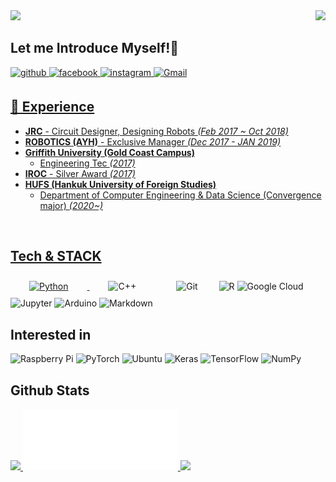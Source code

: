 <div align="right">
<img src="https://komarev.com/ghpvc/?username=Daehyun-Bigbread&&style=flat-square" align="right" />
</a>
<div align="left">
<img src="https://capsule-render.vercel.app/api?type=waving&color=c779d0&height=200&section=header&text=Welcome%20to%20Bigbread's%20Github&animation=scaleIn&fontSize=50&fontColor=f7f5f5" />

## Let me Introduce Myself!👋

<div sttyle='float:left'>
<a href="https://Daehyun-Bigbread.github.io" target="_blank">
<img src=https://img.shields.io/badge/github-%2324292e.svg?&style=for-the-badge&logo=github&logoColor=white alt=github style="margin-bottom: 5px;" />
</a>
<a href="https://www.facebook.com/bigdarkgold" target="_blank">
<img src=https://img.shields.io/badge/facebook-%232E87FB.svg?&style=for-the-badge&logo=facebook&logoColor=white alt=facebook style="margin-bottom: 5px;" />
</a>
<a href="https://www.instagram.com/dolphin._.bigbread" target="_blank">
<img src=https://img.shields.io/badge/instagram-%23000000.svg?&style=for-the-badge&logo=instagram&logoColor=white&color=dd2a7b alt=instagram style="margin-bottom: 5px;" />
</a>
<a href="bigdarkgold@gmail.com">
<img alt="Gmail" src="https://img.shields.io/badge/Gmail-D14836?style=for-the-badge&logo=gmail&logoColor=white" />



## 💫 Experience
- **JRC** - Circuit Designer, Designing Robots *(Feb 2017 ~ Oct 2018)*
- **ROBOTICS (AYH)** - Exclusive Manager *(Dec 2017 - JAN 2019)*
- **Griffith University (Gold Coast Campus)**
  - Engineering Tec *(2017)*
- **IROC** - Silver Award *(2017)*
- **HUFS (Hankuk University of Foreign Studies)**
  - Department of Computer Engineering & Data Science (Convergence major) *(2020~)* 
<br/>  

## Tech & STACK

<div sttyle='float:left'>
<img alt="Python" src="https://img.shields.io/badge/python%20-%2314354C.svg?&style=for-the-badge&logo=python&logoColor=white" style="height: auto; margin-left: 20px; margin-right: 20px; padding: 10px;"/>
</a>
<img alt="C++" src="https://img.shields.io/badge/c++%20-%2300599C.svg?&style=for-the-badge&logo=c%2B%2B&ogoColor=white" style="height: auto; margin-left: 20px; margin-right: 20px; padding: 10px;"/>
</a>
<img alt="Git" src="https://img.shields.io/badge/git%20-%23F05033.svg?&style=for-the-badge&logo=git&logoColor=white" style="height: auto; margin-left: 20px; margin-right: 20px; padding: 10px;"/>
</a>
<img alt="R" src="https://img.shields.io/badge/r-%23276DC3.svg?&style=for-the-badge&logo=r&logoColor=white"/>
</a>
<img alt="Google Cloud" src="https://img.shields.io/badge/Google%20Cloud%20-%234285F4.svg?&style=for-the-badge&logo=google-cloud&logoColor=white"/>
</a>
<img alt="Jupyter" src="https://img.shields.io/badge/Jupyter%20-%23F37626.svg?&style=for-the-badge&logo=Jupyter&logoColor=white" />
</a>
<img alt="Arduino" src="https://img.shields.io/badge/-Arduino-00979D?style=for-the-badge&logo=Arduino&logoColor=white"/>
</a>
<img alt="Markdown" src="https://img.shields.io/badge/markdown-%23000000.svg?&style=for-the-badge&logo=markdown&logoColor=white"/>

## Interested in
<div sttyle='float:left'>
<img alt="Raspberry Pi" src="https://img.shields.io/badge/-Raspberry%20Pi-C51A4A?style=for-the-badge&logo=Raspberry-Pi"/>
</a>
<img alt="PyTorch" src="https://img.shields.io/badge/PyTorch%20-%23EE4C2C.svg?&style=for-the-badge&logo=PyTorch&logoColor=white" />
</a>
<img alt="Ubuntu" src="https://img.shields.io/badge/Ubuntu-E95420?style=for-the-badge&logo=ubuntu&logoColor=white" />
</a>
<img alt="Keras" src="https://img.shields.io/badge/Keras%20-%23D00000.svg?&style=for-the-badge&logo=Keras&logoColor=white"/>
</a>
<img alt="TensorFlow" src="https://img.shields.io/badge/TensorFlow%20-%23FF6F00.svg?&style=for-the-badge&logo=TensorFlow&logoColor=white" />
</a>
<img alt="NumPy" src="https://img.shields.io/badge/numpy%20-%23013243.svg?&style=for-the-badge&logo=numpy&logoColor=white" />
<br/>  

## Github Stats  
<a href="s">
  <img src="https://github-readme-stats.vercel.app/api?username=Daehyun-Bigbread&theme=tokyonight&show_icons=true&hide_border=true" width="47%" />
</a>
<a href="s">
<img src="https://raw.githubusercontent.com/dkssud8150/github-stats-transparent/output/generated/languages.svg" width="49.2%" />
</a>
<a href="s">
<img src="https://github-readme-streak-stats.herokuapp.com/?user=kritika-pattalam&theme=tokyonight&hide_border=true" width="47%" > 

<br/>  





<!--
**Daehyun-Bigbread/Daehyun-Bigbread** is a ✨ _special_ ✨ repository because its `README.md` (this file) appears on your GitHub profile.

Here are some ideas to get you started:

- 🔭 I’m currently working on ...
- 🌱 I’m currently learning ...
- 👯 I’m looking to collaborate on ...
- 🤔 I’m looking for help with ...
- 💬 Ask me about ...
- 📫 How to reach me: ...
- 😄 Pronouns: ...
- ⚡ Fun fact: ...
-->
